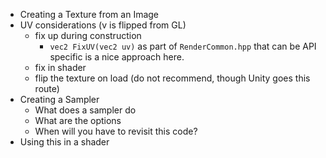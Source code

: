 - Creating a Texture from an Image
- UV considerations (v is flipped from GL)
  - fix up during construction
    - `vec2 FixUV(vec2 uv)` as part of `RenderCommon.hpp` that can be API specific is a nice approach here.
  - fix in shader
  - flip the texture on load (do not recommend, though Unity goes this route)
- Creating a Sampler
  - What does a sampler do
  - What are the options
  - When will you have to revisit this code?
- Using this in a shader
